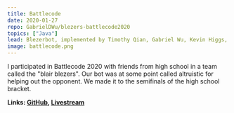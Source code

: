```yaml
---
title: Battlecode
date: 2020-01-27
repo: GabrielDWu/blezers-battlecode2020
topics: ["Java"]
lead: Blezerbot, implemented by Timothy Qian, Gabriel Wu, Kevin Higgs, Colin Galen
image: battlecode.png
---
```


I participated in Battlecode 2020 with friends from high school in a team called the "blair blezers". Our bot was at some point called altruistic for helping out the opponent. We made it to the semifinals of the high school bracket.

**Links: [GitHub](https://github.com/GabrielDWu/blezers-battlecode2020), [Livestream](https://www.youtube.com/watch?v=pV24Pqji0Is)**
